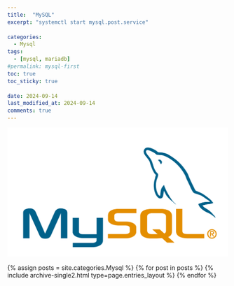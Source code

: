 ```yaml
---
title:  "MySQL"
excerpt: "systemctl start mysql.post.service"

categories:
  - Mysql
tags:
  - [mysql, mariadb]
#permalink: mysql-first
toc: true
toc_sticky: true
 
date: 2024-09-14
last_modified_at: 2024-09-14
comments: true
---
```

![](mysql/2024-09-13-mysql-first/2024-09-13-20-00-39.png)


{% assign posts = site.categories.Mysql %}
{% for post in posts %} {% include archive-single2.html type=page.entries_layout %} {% endfor %}
